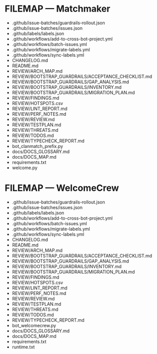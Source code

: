 # FILEMAP — Matchmaker
- .github/issue-batches/guardrails-rollout.json
- .github/issue-batches/issues.json
- .github/labels/labels.json
- .github/workflows/add-to-cross-bot-project.yml
- .github/workflows/batch-issues.yml
- .github/workflows/migrate-labels.yml
- .github/workflows/sync-labels.yml
- CHANGELOG.md
- README.md
- REVIEW/ARCH_MAP.md
- REVIEW/BOOTSTRAP_GUARDRAILS/ACCEPTANCE_CHECKLIST.md
- REVIEW/BOOTSTRAP_GUARDRAILS/GAP_ANALYSIS.md
- REVIEW/BOOTSTRAP_GUARDRAILS/INVENTORY.md
- REVIEW/BOOTSTRAP_GUARDRAILS/MIGRATION_PLAN.md
- REVIEW/FINDINGS.md
- REVIEW/HOTSPOTS.csv
- REVIEW/LINT_REPORT.md
- REVIEW/PERF_NOTES.md
- REVIEW/REVIEW.md
- REVIEW/TESTPLAN.md
- REVIEW/THREATS.md
- REVIEW/TODOS.md
- REVIEW/TYPECHECK_REPORT.md
- bot_clanmatch_prefix.py
- docs/DOCS_GLOSSARY.md
- docs/DOCS_MAP.md
- requirements.txt
- welcome.py

# FILEMAP — WelcomeCrew
- .github/issue-batches/guardrails-rollout.json
- .github/issue-batches/issues.json
- .github/labels/labels.json
- .github/workflows/add-to-cross-bot-project.yml
- .github/workflows/batch-issues.yml
- .github/workflows/migrate-labels.yml
- .github/workflows/sync-labels.yml
- CHANGELOG.md
- README.md
- REVIEW/ARCH_MAP.md
- REVIEW/BOOTSTRAP_GUARDRAILS/ACCEPTANCE_CHECKLIST.md
- REVIEW/BOOTSTRAP_GUARDRAILS/GAP_ANALYSIS.md
- REVIEW/BOOTSTRAP_GUARDRAILS/INVENTORY.md
- REVIEW/BOOTSTRAP_GUARDRAILS/MIGRATION_PLAN.md
- REVIEW/FINDINGS.md
- REVIEW/HOTSPOTS.csv
- REVIEW/LINT_REPORT.md
- REVIEW/PERF_NOTES.md
- REVIEW/REVIEW.md
- REVIEW/TESTPLAN.md
- REVIEW/THREATS.md
- REVIEW/TODOS.md
- REVIEW/TYPECHECK_REPORT.md
- bot_welcomecrew.py
- docs/DOCS_GLOSSARY.md
- docs/DOCS_MAP.md
- requirements.txt
- runtime.txt

